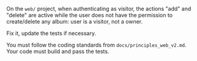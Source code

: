 On the `web/` project, when authenticating as visitor, the actions "add" and "delete" are active while the user does not have the permission to create/delete
any
album: user is a visitor, not a owner.

Fix it, update the tests if necessary.

You must follow the coding standards from `docs/principles_web_v2.md`. Your code must build and pass the tests.
